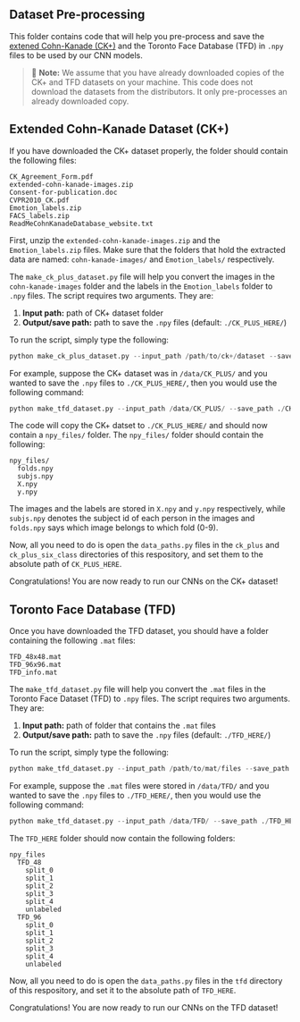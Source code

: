 ## Dataset Pre-processing
This folder contains code that will help you pre-process and save the [extened Cohn-Kanade (CK+)][CK+] and 
the Toronto Face Database (TFD) in ``.npy`` files to be used by our CNN models. 

> :pushpin: **Note:** We assume that you have already downloaded copies of the CK+ and TFD datasets 
on your machine. This code does not download the datasets from the distributors. It only pre-processes 
an already downloaded copy.

## Extended Cohn-Kanade Dataset (CK+)

If you have downloaded the CK+ dataset properly, the folder should contain the following files:
```shell
CK_Agreement_Form.pdf
extended-cohn-kanade-images.zip
Consent-for-publication.doc
CVPR2010_CK.pdf
Emotion_labels.zip
FACS_labels.zip
ReadMeCohnKanadeDatabase_website.txt
```

First, unzip the ``extended-cohn-kanade-images.zip`` and the ``Emotion_labels.zip`` files. Make sure
that the folders that hold the extracted data are named: ``cohn-kanade-images/`` and ``Emotion_labels/``
respectively.

The ``make_ck_plus_dataset.py`` file will help you convert the images in the ``cohn-kanade-images`` folder and the labels in the ``Emotion_labels`` folder to ``.npy`` files. The script requires two arguments. They are:

1. **Input path:** path of CK+ dataset folder
2. **Output/save path:** path to save the ``.npy`` files (default: ``./CK_PLUS_HERE/``)

To run the script, simply type the following:
```python
python make_ck_plus_dataset.py --input_path /path/to/ck+/dataset --save_path /path/to/save/npy/files
```

For example, suppose the CK+ dataset was in ``/data/CK_PLUS/`` and you wanted to save 
the ```.npy``` files to ``./CK_PLUS_HERE/``, then you would use the following command:
```python
python make_tfd_dataset.py --input_path /data/CK_PLUS/ --save_path ./CK_PLUS_HERE/
```

The code will copy the CK+ datset to ``./CK_PLUS_HERE/`` and should now contain a ``npy_files/`` folder.
The ``npy_files/`` folder should contain the following:
```shell
npy_files/
  folds.npy
  subjs.npy
  X.npy
  y.npy
```

The images and the labels are stored in ``X.npy`` and ``y.npy`` respectively, while ``subjs.npy`` denotes 
the subject id of each person in the images and ``folds.npy`` says which image belongs to which fold (0-9).

Now, all you need to do is open the ``data_paths.py`` files in the ``ck_plus`` and ``ck_plus_six_class`` directories of this respository, and set them to the absolute path of ``CK_PLUS_HERE``.

Congratulations! You are now ready to run our CNNs on the CK+ dataset!


## Toronto Face Database (TFD)

Once you have downloaded the TFD dataset, you should have a folder containing the following ``.mat`` files:

```shell
TFD_48x48.mat
TFD_96x96.mat
TFD_info.mat
```

The ``make_tfd_dataset.py`` file will help you convert the ``.mat`` files in the Toronto Face Dataset (TFD)
to ``.npy`` files. The script requires two arguments. They are:

1. **Input path:** path of folder that contains the ``.mat`` files
2. **Output/save path:** path to save the ``.npy`` files (default: ``./TFD_HERE/``)

To run the script, simply type the following:
```python
python make_tfd_dataset.py --input_path /path/to/mat/files --save_path /path/to/save/npy/files
```

For example, suppose the ``.mat`` files were stored in ``/data/TFD/`` and you wanted to save 
the ```.npy``` files to ``./TFD_HERE/``, then you would use the following command:
```python
python make_tfd_dataset.py --input_path /data/TFD/ --save_path ./TFD_HERE/
```

The ``TFD_HERE`` folder should now contain the following folders:
```shell
npy_files
  TFD_48
    split_0
    split_1
    split_2
    split_3
    split_4
    unlabeled
  TFD_96
    split_0
    split_1
    split_2
    split_3
    split_4
    unlabeled
```

Now, all you need to do is open the ``data_paths.py`` files in the ``tfd`` directory of this respository, 
and set it to the absolute path of ``TFD_HERE``.

Congratulations! You are now ready to run our CNNs on the TFD dataset!

[CK+]:http://www.pitt.edu/~emotion/ck-spread.htm
